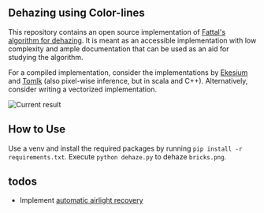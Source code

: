 ## Dehazing using Color-lines
This repository contains an open source implementation of [Fattal's algorithm for dehazing](https://www.cse.huji.ac.il/~raananf/projects/dehaze_cl/). 
It is meant as an accessible implementation with low complexity and ample documentation that can be used as an aid for studying the algorithm.   
  
For a compiled implementation, consider the implementations by [Ekesium](https://github.com/ekexium/dehazing-using-color-lines) and [Tomlk](https://github.com/Tomlk/Dehazing-with-Color-Lines) (also pixel-wise inference, but in scala and C++). Alternatively, consider writing a vectorized implementation. 

![Current result](dehaze.gif)

## How to Use 
Use a venv and install the required packages by running `pip install -r requirements.txt`. 
Execute `python dehaze.py` to dehaze `bricks.png`. 


## todos 
* Implement [automatic airlight recovery](https://www.cse.huji.ac.il/~raananf/projects/atm_light/)
